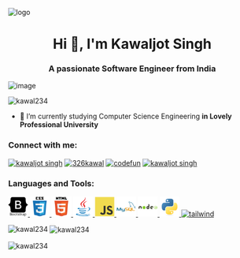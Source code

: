 ![logo](https://www.canva.com/design/DAFQhrEs6Mg/DUt6WGuQGWxRpMwKKnd22Q/view?utm_content=DAFQhrEs6Mg&utm_campaign=designshare&utm_medium=link&utm_source=publishsharelink&mode=preview)
<h1 align="center">Hi 👋, I'm Kawaljot Singh</h1>
<h3 align="center">A passionate Software Engineer from India</h3>

![image](https://user-images.githubusercontent.com/108817786/204552384-26184cc3-106f-4ff4-bb1c-383098910db6.png)

<p align="left"> <img src="https://komarev.com/ghpvc/?username=kawal234&label=Profile%20views&color=0e75b6&style=flat" alt="kawal234" /> </p>

- 🔭 I’m currently studying Computer Science Engineering **in Lovely Professional University**

<h3 align="left">Connect with me:</h3>
<p align="left">
<a href="https://linkedin.com/in/kawaljot singh" target="blank"><img align="center" src="https://raw.githubusercontent.com/rahuldkjain/github-profile-readme-generator/master/src/images/icons/Social/linked-in-alt.svg" alt="kawaljot singh" height="30" width="40" /></a>
<a href="https://instagram.com/326kawal" target="blank"><img align="center" src="https://raw.githubusercontent.com/rahuldkjain/github-profile-readme-generator/master/src/images/icons/Social/instagram.svg" alt="326kawal" height="30" width="40" /></a>
<a href="https://www.youtube.com/c/codefun" target="blank"><img align="center" src="https://raw.githubusercontent.com/rahuldkjain/github-profile-readme-generator/master/src/images/icons/Social/youtube.svg" alt="codefun" height="30" width="40" /></a>
<a href="https://www.hackerrank.com/kawaljot singh" target="blank"><img align="center" src="https://raw.githubusercontent.com/rahuldkjain/github-profile-readme-generator/master/src/images/icons/Social/hackerrank.svg" alt="kawaljot singh" height="30" width="40" /></a>
</p>

<h3 align="left">Languages and Tools:</h3>
<p align="left"> <a href="https://getbootstrap.com" target="_blank" rel="noreferrer"> <img src="https://raw.githubusercontent.com/devicons/devicon/master/icons/bootstrap/bootstrap-plain-wordmark.svg" alt="bootstrap" width="40" height="40"/> </a> <a href="https://www.w3schools.com/css/" target="_blank" rel="noreferrer"> <img src="https://raw.githubusercontent.com/devicons/devicon/master/icons/css3/css3-original-wordmark.svg" alt="css3" width="40" height="40"/> </a> <a href="https://www.w3.org/html/" target="_blank" rel="noreferrer"> <img src="https://raw.githubusercontent.com/devicons/devicon/master/icons/html5/html5-original-wordmark.svg" alt="html5" width="40" height="40"/> </a> <a href="https://www.java.com" target="_blank" rel="noreferrer"> <img src="https://raw.githubusercontent.com/devicons/devicon/master/icons/java/java-original.svg" alt="java" width="40" height="40"/> </a> <a href="https://developer.mozilla.org/en-US/docs/Web/JavaScript" target="_blank" rel="noreferrer"> <img src="https://raw.githubusercontent.com/devicons/devicon/master/icons/javascript/javascript-original.svg" alt="javascript" width="40" height="40"/> </a> <a href="https://www.mysql.com/" target="_blank" rel="noreferrer"> <img src="https://raw.githubusercontent.com/devicons/devicon/master/icons/mysql/mysql-original-wordmark.svg" alt="mysql" width="40" height="40"/> </a> <a href="https://nodejs.org" target="_blank" rel="noreferrer"> <img src="https://raw.githubusercontent.com/devicons/devicon/master/icons/nodejs/nodejs-original-wordmark.svg" alt="nodejs" width="40" height="40"/> </a> <a href="https://www.python.org" target="_blank" rel="noreferrer"> <img src="https://raw.githubusercontent.com/devicons/devicon/master/icons/python/python-original.svg" alt="python" width="40" height="40"/> </a> <a href="https://tailwindcss.com/" target="_blank" rel="noreferrer"> <img src="https://www.vectorlogo.zone/logos/tailwindcss/tailwindcss-icon.svg" alt="tailwind" width="40" height="40"/> </a> </p>

<p><img align="left" src="https://github-readme-stats.vercel.app/api/top-langs?username=kawal234&show_icons=true&locale=en&layout=compact" alt="kawal234" /></p>

<p>&nbsp;<img align="center" src="https://github-readme-stats.vercel.app/api?username=kawal234&show_icons=true&locale=en" alt="kawal234" /></p>

<p><img align="center" src="https://github-readme-streak-stats.herokuapp.com/?user=kawal234&" alt="kawal234" /></p>
